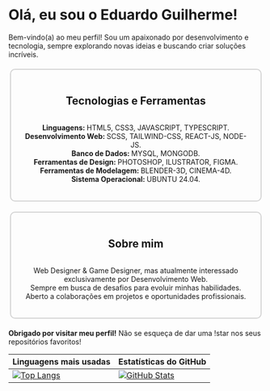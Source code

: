 # Olá, eu sou o Eduardo Guilherme!

<p>Bem-vindo(a) ao meu perfil! Sou um apaixonado por desenvolvimento e tecnologia, sempre explorando novas ideias e buscando criar soluções incríveis.</p>

<div style="display: flex; flex-direction: column; align-items: center; border: 2px solid #D3D3D3; border-radius: 10px; padding: 20px; width: 90%; max-width: 800px; margin: 20px auto;"> 
  <h2>Tecnologias e Ferramentas</h2> 
  <ul style="list-style-type: none; padding: 0; text-align: center;"> 
      <li><strong>Linguagens: </strong>HTML5, CSS3, JAVASCRIPT, TYPESCRIPT.</li> 
      <li><strong>Desenvolvimento Web: </strong>SCSS, TAILWIND-CSS, REACT-JS, NODE-JS.</li>
      <li><strong>Banco de Dados: </strong>MYSQL, MONGODB.</li>
      <li><strong>Ferramentas de Design: </strong>PHOTOSHOP, ILUSTRATOR, FIGMA.</li>
      <li><strong>Ferramentas de Modelagem: </strong>BLENDER-3D, CINEMA-4D.</li>
      <li><strong>Sistema Operacional: </strong>UBUNTU 24.04.</li> 
  </ul> 
</div> 

<div style="display: flex; flex-direction: column; align-items: center; border: 2px solid #D3D3D3; border-radius: 10px; padding: 20px; width: 90%; max-width: 800px; margin: 20px auto;">
  <h2>Sobre mim</h2>
  <ul style="list-style-type: none; padding: 0; text-align: center;">
    <li>Web Designer & Game Designer, mas atualmente interessado exclusivamente por Desenvolvimento Web.</li>
    <li>Sempre em busca de desafios para evoluir minhas habilidades.</li>
    <li>Aberto a colaborações em projetos e oportunidades profissionais.</li>
  </ul> 
</div>

**Obrigado por visitar meu perfil!** Não se esqueça de dar uma !star nos seus repositórios favoritos!

| Linguagens mais usadas | Estatísticas do GitHub |
|------------------------|-----------------------|
| [![Top Langs](https://github-readme-stats.vercel.app/api/top-langs/?username=egoficial&layout=donut-vertical&locale=pt-br&theme=dark)](https://github.com/anuraghazra/github-readme-stats) | [![GitHub Stats](https://github-profile-summary-cards.vercel.app/api/cards/profile-details?username=egoficial&theme=dark)](https://github.com/vn7n24fzkq/github-profile-summary-cards) |
